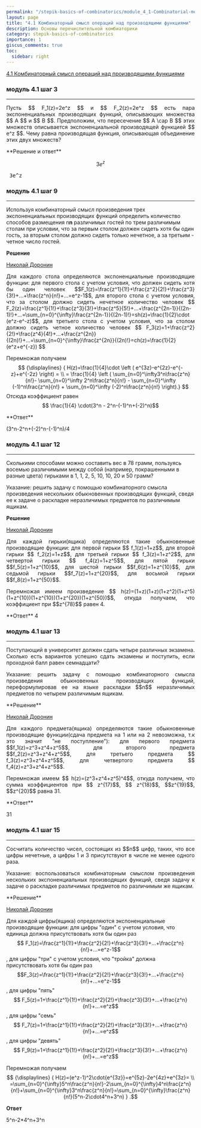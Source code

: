 ```yaml
---
permalink: "/stepik-basics-of-combinatorics/module_4_1-Combinatorial-meaning-of-operations-on-generating-functions"
layout: page
title: "4.1 Комбинаторный смысл операций над производящими функциями"
description: Основы перечислительной комбиаторики
category: stepik-basics-of-combinatorics
importance: 1
giscus_comments: true
toc:
  sidebar: right
---
```


[4.1 Комбинаторный смысл операций над производящими функциями](https://stepik.org/lesson/11000/step/1?unit=2349)

### модуль 4.1 шаг 3

---
<p style="text-align: justify">
Пусть $$ F_1(z)=2e^z $$ и $$ F_2(z)=2e^z $$ есть пара экспоненциальных производящих функций, описывающих множества $$ A $$ и $$ B $$. Предположим, что пересечение $$ A \cap B $$ этих множеств описывается экспоненциальной производящей функцией $$ e^z $$. Чему равна производящая функция, описывающая объединение этих двух множеств?
</p>
**Решение и ответ**

$$3e^z$$

<pre> 3e^z</pre>




### модуль 4.1 шаг 9

---

Используя комбинаторный смысл произведения трех экспоненциальных производящих функций определить количество способов размещения n**n** различимых гостей по трем различимым столам при условии, что за первым столом должен сидеть хотя бы один гость, за вторым столом должно сидеть только нечетное, а за третьим - четное число гостей.

**Решение**

[Николай Доронин](https://stepik.org/users/46024420)
<p style="text-align: justify">
Для каждого стола определяются экспоненциальные производящие функции: для первого стола с учетом условия, что должен сидеть хотя бы один человек $$F_1(z)=\frac{z^1}{1!}+\frac{z^2}{2!}+\frac{z^3}{3!}+...+\frac{z^n}{n!}+...=e^z-1$$, для второго стола с учетом условия, что за столом должно сидеть нечетное количество человек $$ F_2(z)=\frac{z^1}{1!}+\frac{z^3}{3!}+\frac{z^5}{5!}+...+\frac{z^{2n-1}}{(2n-1)!}+...=\sum_{n=0}^{\infty}\frac{z^{2n-1}}{(2n-1)!}=sh(z)=\frac{1}{2}\cdot (e^z-e^-z)$$, для третьего стола с учетом условия, что за столом должно сидеть четное количество человек $$ F_3(z)=1+\frac{z^2}{2!}+\frac{z^4}{4!}+...+\frac{z^{2n}}{(2n)!}+...=\sum_{n=0}^{\infty}\frac{z^{2n}}{(2n)!}=ch(z)=\frac{1}{2}(e^z+e^{-z}) $$

Перемножая получаем $$ {\displaylines} { H(z)=\frac{1}{4}\cdot \left ( e^{3z}-e^{2z}-e^{-z}+e^{-2z} \right) = \\ = \frac{1}{4} \left ( \sum_{n=0}^\infty3^n\frac{z^n}{n!}- \sum_{n=0}^\infty 2^n\frac{z^n}{n!} - \sum_{n=0}^\infty (-1)^n\frac{z^n}{n!} + \sum_{n=0}^\infty (-2)^n\frac{z^n}{n!} \right).} $$ Отсюда  коэффициент равен $$ \frac{1}{4} \cdot(3^n - 2^n-(-1)^n+(-2)^n)$$
</p>
**Ответ**

(3^n-2^n+(-2)^n-(-1)^n)/4


### модуль 4.1 шаг 12

---

Сколькими способами можно составить вес в 78 грамм, пользуясь восемью различимыми между собой (например, покрашенными в разные цвета) гирьками в 1, 1, 2, 5, 10, 10, 20 и 50 грамм?

Указание: решить задачу с помощью комбинаторного смысла произведения нескольких обыкновенных производящих функций, сведя ее к задаче о раскладке неразличимых предметов по различимым ящикам.

**Решение**

[Николай Доронин](https://stepik.org/users/46024420)

<p style="text-align: justify">
Для каждой гирьки(ящика) определяются такие обыкновенные производящие функции: для первой гирьки $$ f_1(z)=1+z$$, для второй гирьки $$ f_2(z)=1+z$$, для третьей гирьки $$ f_3(z)=1+z^2$$, для четвертой гирьки $$ f_4(z)=1+z^5$$, для пятой гирьки $$f_5(z)=1+z^{10}$$, для шестой гирьки $$f_6(z)=1+z^{10}$$, для седьмой гирьки $$f_7(z)=1+z^{20}$$, для восьмой гирьки $$f_8(z)=1+z^{50}$$.
</p>
<p style="text-align: justify">
Перемножая имеем произведение $$ h(z)=(1+z)(1+z)(1+z^2)(1+z^5)(1+z^{10})(1+z^{10})(1+z^{20})(1+z^{50})$$, откуда получаем, что коэффициент при $$z^{78}$$ равен 4.
</p>
**Ответ**
4

### модуль 4.1 шаг 13

---
<p style="text-align: justify">
Поступающий в университет должен сдать четыре различных экзамена. Сколько есть вариантов успешно сдать экзамены и поступить, если проходной балл равен семнадцати?
</p>
<p style="text-align: justify">
Указание: решить задачу с помощью комбинаторного смысла произведения обыкновенных производящих функций, переформулировав ее на языке раскладки $$n$$ неразличимых предметов по четырем различимым ящикам.
</p>
**Решение**

[Николай Доронин](https://stepik.org/users/46024420)

<p style="text-align: justify">
Для каждого предмета(ящика) определяются такие обыкновенные производящие функции(сдача предмета на 1 или на 2 невозможна, т.к это значит "не поступление"): для первого предмета $$f_1(z)=z^3+z^4+z^5$$, для второго предмета $$f_2(z)=z^3+z^4+z^5$$, для третьего предмета $$ f_3(z)=z^3+z^4+z^5$$, для четвертого предмета $$ f_4(z)=z^3+z^4+z^5$$.
</p>
<p style="text-align: justify">
Перемножая имеем $$ h(z)=(z^3+z^4+z^5)^4$$, откуда получаем, что сумма коэффициентов при $$ z^{17}$$, $$ z^{18}$$, $$z^{19}$$, $$z^{20}$$ равна 31.
</p>
**Ответ**

31

### модуль 4.1 шаг 15

---
<p style="text-align: justify">
Сосчитать количество чисел, состоящих из $$n$$ цифр, таких, что все цифры нечетные, а цифры 1 и 3 присутствуют в числе не менее одного раза.
</p>
<p style="text-align: justify">
Указание: воспользоваться комбинаторным смыслом произведения нескольких экспоненциальных производящих функций, сведя задачу к задаче о раскладке различимых предметов по различимым же ящикам.
</p>
**Решение**

[Николай Доронин](https://stepik.org/users/46024420)


Для каждой цифры(ящика) определяются экспоненциальные производящие функции: для цифры "один" с учетом условия, что единица должна присутствовать хотя бы один раз $$ F_1(z)=\frac{z^1}{1!}+\frac{z^2}{2!}+\frac{z^3}{3!}+...+\frac{z^n}{n!}+...=e^z-1$$, для цифры "три" с учетом условия, что "тройка" должна присутствовать хотя бы один раз $$F_3(z)=\frac{z^1}{1!}+\frac{z^2}{2!}+\frac{z^3}{3!}+...+\frac{z^n}{n!}+...=e^z-1$$, для цифры "пять"  $$ F_5(z)=1+\frac{z^1}{1!}+\frac{z^2}{2!}+\frac{z^3}{3!}+...+\frac{z^n}{n!}+...=e^z$$, для цифры "семь" $$ F_7(z)=1+\frac{z^1}{1!}+\frac{z^2}{2!}+\frac{z^3}{3!}+...+\frac{z^n}{n!}+...=e^z$$, для цифры "девять" $$ F_9(z)=1+\frac{z^1}{1!}+\frac{z^2}{2!}+\frac{z^3}{3!}+...+\frac{z^n}{n!}+...=e^z$$

Перемножая получаем $$ {\displaylines} { H(z)=(e^z-1)^2\cdot{e^{3z}}=e^{5z}-2e^{4z}+e^{3z}= \\ =\sum_{n=0}^{\infty}5^n\frac{z^n}{n!}-2\sum_{n=0}^{\infty}4^n\frac{z^n}{n!}+\sum_{n=0}^{\infty}3^n\frac{z^n}{n!}=\sum_{n=0}^{\infty}\frac{z^n}{n!}(5^n-2\cdot4^n+3^n) } .$$

**Ответ**

5^n-2*4^n+3^n
